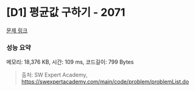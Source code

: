 # [D1] 평균값 구하기 - 2071 

[문제 링크](https://swexpertacademy.com/main/code/problem/problemDetail.do?contestProbId=AV5QRnJqA5cDFAUq) 

### 성능 요약

메모리: 18,376 KB, 시간: 109 ms, 코드길이: 799 Bytes



> 출처: SW Expert Academy, https://swexpertacademy.com/main/code/problem/problemList.do